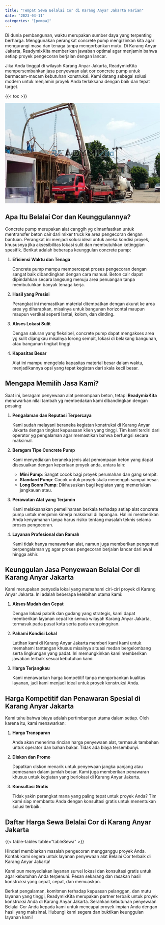 ```yaml
---
title: "Tempat Sewa Belalai Cor di Karang Anyar Jakarta Harian"
date: "2023-03-11"
categories: "[pompa]"
---
```


Di dunia pembangunan, waktu merupakan sumber daya yang terpenting berharga. Menggunakan perangkat concrete pump mengizinkan kita agar mengurangi masa dan tenaga tanpa mengorbankan mutu. Di Karang Anyar Jakarta, ReadymixKita memberikan jawaban optimal agar menjamin bahwa setiap proyek pengecoran berjalan dengan lancar.

Jika Anda tinggal di wilayah Karang Anyar Jakarta, ReadymixKita mempersembahkan jasa penyewaan alat cor concrete pump untuk bermacam-macam kebutuhan konstruksi. Kami datang sebagai solusi modern untuk menjamin proyek Anda terlaksana dengan baik dan tepat target.

{{< toc >}}

![Tempat Sewa Belalai Cor di Karang Anyar Jakarta Harian](/images/pompa/sewa-pompa-23.jpg)

## Apa Itu Belalai Cor dan Keunggulannya?

Concrete pump merupakan alat canggih yg dimanfaatkan untuk mentransfer beton cair dari mixer truck ke area pengecoran dengan bantuan. Perangkat ini menjadi solusi ideal untuk aneka kondisi proyek, khususnya jika aksesibilitas lokasi sulit dan membutuhkan ketinggian spesifik. Berikut adalah beberapa keunggulan concrete pump:

1. **Efisiensi Waktu dan Tenaga**

   Concrete pump mampu mempercepat proses pengecoran dengan sangat baik dibandingkan dengan cara manual. Beton cair dapat dipindahkan secara langsung menuju area penuangan tanpa membutuhkan banyak tenaga kerja.

2. **Hasil yang Presisi**

   Perangkat ini memastikan material ditempatkan dengan akurat ke area area yg diharapkan, misalnya untuk bangunan horizontal maupun maupun vertikal seperti lantai, kolom, dan dinding.

3. **Akses Lokasi Sulit**

   Dengan saluran yang fleksibel, concrete pump dapat mengakses area yg sulit dijangkau misalnya lorong sempit, lokasi di belakang bangunan, atau bangunan tingkat tinggi.

4. **Kapasitas Besar**

   Alat ini mampu mengelola kapasitas material besar dalam waktu, menjadikannya opsi yang tepat kegiatan dari skala kecil besar.

## Mengapa Memilih Jasa Kami?

Saat ini, beragam penyewaan alat pemompaan beton, tetapi **ReadymixKita** menawarkan nilai tambah yg membedakan kami dibandingkan dengan pesaing:

1. **Pengalaman dan Reputasi Terpercaya**

   Kami sudah melayani beraneka kegiatan konstruksi di Karang Anyar Jakarta dengan tingkat kepuasaan klien yang tinggi. Tim kami terdiri dari operator yg pengalaman agar memastikan bahwa berfungsi secara maksimal.

2. **Beragam Tipe Concrete Pump**

   Kami menyediakan beraneka jenis alat pemompaan beton yang dapat disesuaikan dengan keperluan proyek anda, antara lain:
   - **Mini Pump**: Sangat cocok bagi proyek perumahan dan gang sempit.
   - **Standard Pump**: Cocok untuk proyek skala menengah sampai besar.
   - **Long Boom Pump**: Dikhususkan bagi kegiatan yang memerlukan jangkauan atau.

3. **Perawatan Alat yang Terjamin**

   Kami melaksanakan pemeliharaan berkala terhadap setiap alat concrete pump untuk menjamin kinerja maksimal di lapangan. Hal ini memberikan Anda kenyamanan tanpa harus risiko tentang masalah teknis selama proses pengecoran.

4. **Layanan Profesional dan Ramah**

   Kami tidak hanya menawarkan alat, namun juga memberikan pengemudi berpengalaman yg agar proses pengecoran berjalan lancar dari awal hingga akhir.

## Keunggulan Jasa Penyewaan Belalai Cor di Karang Anyar Jakarta

Kami merupakan penyedia lokal yang memahami ciri-ciri proyek di Karang Anyar Jakarta. Ini adalah beberapa kelebihan utama kami:

1. **Akses Mudah dan Cepat**

   Dengan lokasi pabrik dan gudang yang strategis, kami dapat memberikan layanan cepat ke semua wilayah Karang Anyar Jakarta, termasuk pada pusat kota serta pada area pinggiran.

2. **Pahami Kondisi Lokal**

   Latihan kami di Karang Anyar Jakarta memberi kami kami untuk memahami tantangan khusus misalnya situasi medan bergelombang serta lingkungan yang padat. Ini memungkinkan kami memberikan jawaban terbaik sesuai kebutuhan kami.

3. **Harga Terjangkau**

   Kami menawarkan harga kompetitif tanpa mengorbankan kualitas layanan, jadi kami menjadi ideal untuk proyek konstruksi Anda.

## Harga Kompetitif dan Penawaran Spesial di Karang Anyar Jakarta

Kami tahu bahwa biaya adalah pertimbangan utama dalam setiap. Oleh karena itu, kami menawarkan:

1. **Harga Transparan**

   Anda akan menerima rincian harga penyewaan alat, termasuk tambahan untuk operator dan bahan bakar. Tidak ada biaya tersembunyi.

2. **Diskon dan Promo**

   Dapatkan diskon menarik untuk penyewaan jangka panjang atau pemesanan dalam jumlah besar. Kami juga memberikan penawaran khusus untuk kegiatan yang berlokasi di Karang Anyar Jakarta.

3. **Konsultasi Gratis**

   Tidak yakin perangkat mana yang paling tepat untuk proyek Anda? Tim kami siap membantu Anda dengan konsultasi gratis untuk menentukan solusi terbaik.

## Daftar Harga Sewa Belalai Cor di Karang Anyar Jakarta

{{< table-tables table="tableSewa" >}}

Hindari membiarkan masalah pengecoran mengganggu proyek Anda. Kontak kami segera untuk layanan penyewaan alat Belalai Cor terbaik di Karang Anyar Jakarta!

Kami pun menyediakan layanan survei lokasi dan konsultasi gratis untuk agar kebutuhan Anda terpenuhi. Pesan sekarang dan rasakan hasil konstruksi yang cepat, cepat, dan memuaskan.

Berkat pengalaman, komitmen terhadap kepuasan pelanggan, dan mutu layanan yang tinggi, ReadymixKita merupakan partner terbaik untuk proyek konstruksi Anda di Karang Anyar Jakarta. Serahkan kebutuhan penyewaan Belalai Cor Anda kepada kami untuk mencapai proyek impian Anda dengan hasil yang maksimal. Hubungi kami segera dan buktikan keunggulan layanan kami!
